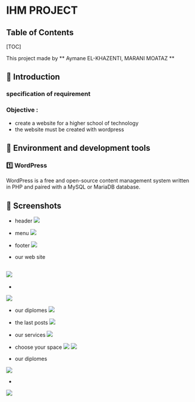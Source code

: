 

IHM PROJECT  
===

## Table of Contents

[TOC]

This project made by ** Aymane EL-KHAZENTI, MARANI MOATAZ **


:memo: Introduction
---
### specification of requirement
###  Objective : 
* create a website for a higher school of technology
* the website must be created with wordpress
 


<!-- ### The application must allow:

* A connection space offered for connect to database
* the user have the access to add , update ,delete in the database -->



:memo: Environment and development tools
--

### :one: WordPress 
WordPress is a free and open-source content management system written in PHP and paired with a MySQL or MariaDB database.

<!-- ### :two: react Js
ReactJS is an open-source JavaScript library which is used for building user interfaces specifically for single page applications. It’s used for handling view layer for web and mobile apps. React also allows us to create reusable UI components.
 -->



:memo: Screenshots
---
- header
![](https://i.imgur.com/ihgsvhs.gif)


- menu 
 ![](https://i.imgur.com/mcF1t6u.png)


- footer
 ![](https://i.imgur.com/FTv3oCm.gif)



- our web site 

![](https://i.imgur.com/qCQYNLe.jpg)
-
-

![](https://i.imgur.com/r2xrrcO.png)





- our diplomes
![](https://i.imgur.com/X2oku7U.png)



- the last posts
![](https://i.imgur.com/lKDxqEG.gif)



- our services
![](https://i.imgur.com/eFzXPbP.gif)




- choose your space 
![](https://i.imgur.com/YcmABO9.gif)
![](https://i.imgur.com/9jUthdT.jpg)

- our diplomes 

![](https://i.imgur.com/CtseVvb.png)

-
![](https://i.imgur.com/cKW1NyS.png)







<!-- ###### tags: `CRUD` `dynamic CRUD` -->

